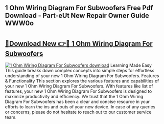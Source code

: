 ## 1 Ohm Wiring Diagram For Subwoofers Free Pdf Download - Part-eUt New Repair Owner Guide WWW0o

# <h2><a href="http://dfrl6v.blite.top/?on=1+Ohm+Wiring+Diagram+For+Subwoofers">🔗Download New 👉🔴 1 Ohm Wiring Diagram For Subwoofers</a></h2>

[![1 Ohm Wiring Diagram For Subwoofers download](https://i.imgur.com/lujVjoI.png)](http://dfrl6v.blite.top/?on=1+Ohm+Wiring+Diagram+For+Subwoofers)
Learning Made Easy This guide breaks down complex concepts into simple steps for effortless understanding of your new 1 Ohm Wiring Diagram For Subwoofers. Features & Functionality This section explores the various features and capabilities of your new 1 Ohm Wiring Diagram For Subwoofers. With features like list of features, your new 1 Ohm Wiring Diagram For Subwoofers is designed to maximize productivity and efficiency. We trust that the 1 Ohm Wiring Diagram For Subwoofers has been a clear and concise resource in your efforts to learn the ins and outs of your new device. In case of any queries or concerns, please do not hesitate to reach out to our customer service team.
